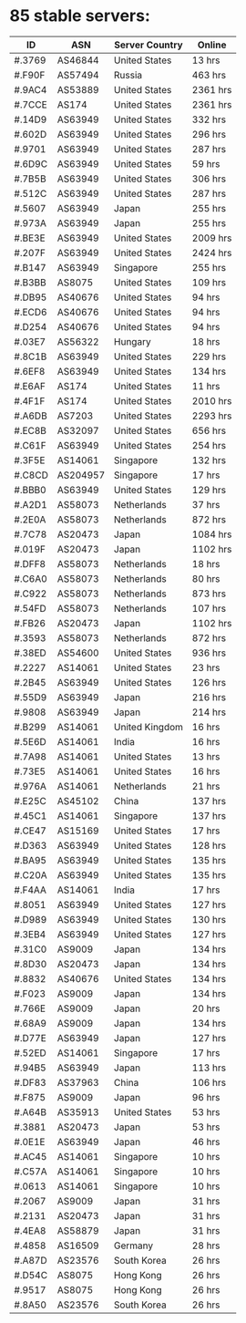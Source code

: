 # 85 stable servers:

| ID | ASN | Server Country | Online |
| ------ | ------ | ------ | ------ |
| #.3769 | AS46844 | United States | 13 hrs |
| #.F90F | AS57494 | Russia | 463 hrs |
| #.9AC4 | AS53889 | United States | 2361 hrs |
| #.7CCE | AS174 | United States | 2361 hrs |
| #.14D9 | AS63949 | United States | 332 hrs |
| #.602D | AS63949 | United States | 296 hrs |
| #.9701 | AS63949 | United States | 287 hrs |
| #.6D9C | AS63949 | United States | 59 hrs |
| #.7B5B | AS63949 | United States | 306 hrs |
| #.512C | AS63949 | United States | 287 hrs |
| #.5607 | AS63949 | Japan | 255 hrs |
| #.973A | AS63949 | Japan | 255 hrs |
| #.BE3E | AS63949 | United States | 2009 hrs |
| #.207F | AS63949 | United States | 2424 hrs |
| #.B147 | AS63949 | Singapore | 255 hrs |
| #.B3BB | AS8075 | United States | 109 hrs |
| #.DB95 | AS40676 | United States | 94 hrs |
| #.ECD6 | AS40676 | United States | 94 hrs |
| #.D254 | AS40676 | United States | 94 hrs |
| #.03E7 | AS56322 | Hungary | 18 hrs |
| #.8C1B | AS63949 | United States | 229 hrs |
| #.6EF8 | AS63949 | United States | 134 hrs |
| #.E6AF | AS174 | United States | 11 hrs |
| #.4F1F | AS174 | United States | 2010 hrs |
| #.A6DB | AS7203 | United States | 2293 hrs |
| #.EC8B | AS32097 | United States | 656 hrs |
| #.C61F | AS63949 | United States | 254 hrs |
| #.3F5E | AS14061 | Singapore | 132 hrs |
| #.C8CD | AS204957 | Singapore | 17 hrs |
| #.BBB0 | AS63949 | United States | 129 hrs |
| #.A2D1 | AS58073 | Netherlands | 37 hrs |
| #.2E0A | AS58073 | Netherlands | 872 hrs |
| #.7C78 | AS20473 | Japan | 1084 hrs |
| #.019F | AS20473 | Japan | 1102 hrs |
| #.DFF8 | AS58073 | Netherlands | 18 hrs |
| #.C6A0 | AS58073 | Netherlands | 80 hrs |
| #.C922 | AS58073 | Netherlands | 873 hrs |
| #.54FD | AS58073 | Netherlands | 107 hrs |
| #.FB26 | AS20473 | Japan | 1102 hrs |
| #.3593 | AS58073 | Netherlands | 872 hrs |
| #.38ED | AS54600 | United States | 936 hrs |
| #.2227 | AS14061 | United States | 23 hrs |
| #.2B45 | AS63949 | United States | 126 hrs |
| #.55D9 | AS63949 | Japan | 216 hrs |
| #.9808 | AS63949 | Japan | 214 hrs |
| #.B299 | AS14061 | United Kingdom | 16 hrs |
| #.5E6D | AS14061 | India | 16 hrs |
| #.7A98 | AS14061 | United States | 13 hrs |
| #.73E5 | AS14061 | United States | 16 hrs |
| #.976A | AS14061 | Netherlands | 21 hrs |
| #.E25C | AS45102 | China | 137 hrs |
| #.45C1 | AS14061 | Singapore | 137 hrs |
| #.CE47 | AS15169 | United States | 17 hrs |
| #.D363 | AS63949 | United States | 128 hrs |
| #.BA95 | AS63949 | United States | 135 hrs |
| #.C20A | AS63949 | United States | 135 hrs |
| #.F4AA | AS14061 | India | 17 hrs |
| #.8051 | AS63949 | United States | 127 hrs |
| #.D989 | AS63949 | United States | 130 hrs |
| #.3EB4 | AS63949 | United States | 127 hrs |
| #.31C0 | AS9009 | Japan | 134 hrs |
| #.8D30 | AS20473 | Japan | 134 hrs |
| #.8832 | AS40676 | United States | 134 hrs |
| #.F023 | AS9009 | Japan | 134 hrs |
| #.766E | AS9009 | Japan | 20 hrs |
| #.68A9 | AS9009 | Japan | 134 hrs |
| #.D77E | AS63949 | Japan | 127 hrs |
| #.52ED | AS14061 | Singapore | 17 hrs |
| #.94B5 | AS63949 | Japan | 113 hrs |
| #.DF83 | AS37963 | China | 106 hrs |
| #.F875 | AS9009 | Japan | 96 hrs |
| #.A64B | AS35913 | United States | 53 hrs |
| #.3881 | AS20473 | Japan | 53 hrs |
| #.0E1E | AS63949 | Japan | 46 hrs |
| #.AC45 | AS14061 | Singapore | 10 hrs |
| #.C57A | AS14061 | Singapore | 10 hrs |
| #.0613 | AS14061 | Singapore | 10 hrs |
| #.2067 | AS9009 | Japan | 31 hrs |
| #.2131 | AS20473 | Japan | 31 hrs |
| #.4EA8 | AS58879 | Japan | 31 hrs |
| #.4858 | AS16509 | Germany | 28 hrs |
| #.A87D | AS23576 | South Korea | 26 hrs |
| #.D54C | AS8075 | Hong Kong | 26 hrs |
| #.9517 | AS8075 | Hong Kong | 26 hrs |
| #.8A50 | AS23576 | South Korea | 26 hrs |

